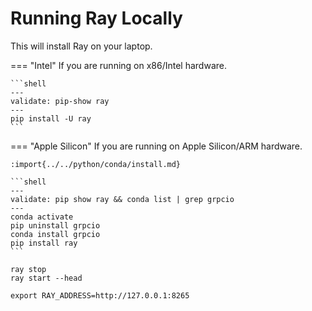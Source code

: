 # Running Ray Locally

This will install Ray on your laptop.
    
=== "Intel"
    If you are running on x86/Intel hardware.

    ```shell
    ---
    validate: pip-show ray
    ---
    pip install -U ray
    ```

=== "Apple Silicon"
    If you are running on Apple Silicon/ARM hardware.
        
    :import{../../python/conda/install.md}

    ```shell
    ---
    validate: pip show ray && conda list | grep grpcio
    ---
    conda activate
    pip uninstall grpcio
    conda install grpcio
    pip install ray
    ```
        
```shell
ray stop
ray start --head
```
    
```shell
export RAY_ADDRESS=http://127.0.0.1:8265
```
